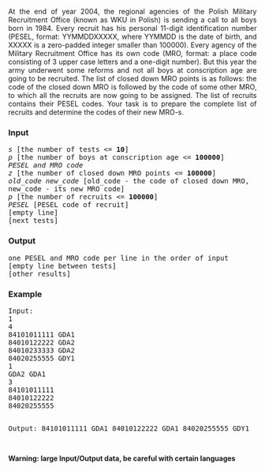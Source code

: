 <p align="justify">
At the end of year 2004, the regional agencies of the Polish Military Recruitment Office (known as WKU in Polish) is sending a call to all boys born in 1984. Every recruit has his personal 11-digit identification number (PESEL, format: YYMMDDXXXXX, where YYMMDD is the date of birth, and XXXXX is a zero-padded integer smaller than 100000). Every agency of the Military Recruitment Office has its own code (MRO, format: a place code consisting of 3 upper case letters and a one-digit number). But this year the army underwent some reforms and not all boys at conscription age are going to be recruited. 
The list of closed down MRO points is as follows: the code of the closed down MRO is followed by the code of some other MRO, to which all the recruits are now going to be assigned. The list of recruits contains their PESEL codes. Your task is to prepare the complete list of 
recruits and determine the codes of their new MRO-s.
</p>
<h3>Input</h3>
<p align="justify">
</p><pre><i>s</i> [the number of tests &lt;= <b>10</b>]
<i>p</i> [the number of boys at conscription age &lt;= <b>100000</b>]
<i>PESEL and MRO code</i>
<i>z</i> [the number of closed down MRO points &lt;= <b>100000</b>]
<i>old_code new_code</i> [old_code - the code of closed down MRO,
new_code - its new MRO code]
<i>p</i> [the number of recruits &lt;= <b>100000</b>]
<i>PESEL</i> [PESEL code of recruit]
[empty line]
[next tests]
</pre>
<p></p>
<h3>Output</h3>
<p align="justify">
</p><pre>one PESEL and MRO code per line in the order of input
[empty line between tests]
[other results]
</pre>
<p></p>
<h3>Example</h3>
<pre>Input:
1
4
84101011111 GDA1
84010122222 GDA2
84010233333 GDA2
84020255555 GDY1
1
GDA2 GDA1
3
84101011111
84010122222
84020255555

Output:
84101011111 GDA1
84010122222 GDA1
84020255555 GDY1

</pre>
<b>Warning: large Input/Output data, be careful with certain languages</b>